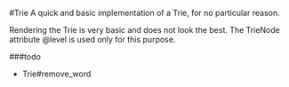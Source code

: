 #Trie
A quick and basic implementation of a Trie, for no particular reason.

Rendering the Trie is very basic and does not look the best. The TrieNode attribute @level is used only for this purpose. 

###todo
- Trie#remove_word